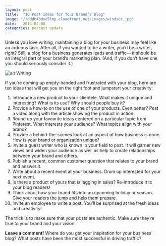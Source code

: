 ```yaml
---
layout: post
title:  "10 Post Ideas for Your Brand’s Blog"
image: "//dddb43dxo5lmp.cloudfront.net/images/windsor.jpg"
date:   2014-04-08
categories: podcast update
---
```


Unless you love writing, maintaining a blog for your business may feel like an arduous task. After all, if you wanted to be a writer, you’d be a writer, right? Still, a blog for a business generates leads and traffic— it should be an integral part of your brand’s marketing plan. (And, if you don’t have one, you should seriously consider it.)

![alt Writing](//dddb43dxo5lmp.cloudfront.net/blog-images/writing.gif "Writing")

If you’re coming up empty-handed and frustrated with your blog, here are ten ideas that will get you on the right foot and jumpstart your creativity:

1. Introduce a new product to your clientele. What makes it unique and interesting? What is its use? Why should people buy it?
2. Provide a how-to on the use of one of your products. Even better? Post a video along with the article showing the product in action.
3. Round up your favourite ideas centered on a particular topic from Pinterest. What interests your audience? What topics align with your brand?
4. Provide a behind-the-scenes look at an aspect of how business is done. How is your brand or organization unique?
5. Invite a guest writer who is known in your field to post. It will garner new views and widen your audience as well as help to create relationships between your brand and others.
6. Publish a recent, common customer question that relates to your brand and answer it.
7. Write about a recent event at your business. Drum up interested for your next event.
8. Is there a product of yours that is lagging in sales? Re-introduce it to your blog readers!
9. Think about how your brand fits into an upcoming holiday or season. Give your readers the jump and help them prepare.
10. Invite an employee to write a post. You’ll be surprised at the fresh ideas and creativity!

The trick is to make sure that your posts are authentic. Make sure they’re true to your brand and your vision.  

**Leave a comment!** Where do you get your inspiration for your business’ blog? What posts have been the most successful in driving traffic?



